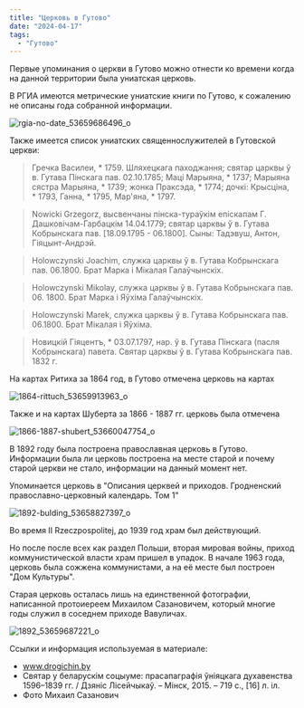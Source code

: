 ```yaml
---
title: "Церковь в Гутово"
date: "2024-04-17"
tags: 
  - "Гутово"
---
```


Первые упоминания о церкви в Гутово можно отнести ко времени когда на данной территории была униатская церковь.

В РГИА имеются метрические униатские книги по Гутово, к сожалению не описаны года собранной информации.

![rgia-no-date_53659686496_o](https://github.com/escfrpls/drochiczynpoleski/assets/125834172/47c4548a-7552-4a1a-9b9c-b3115e6a6885)

Также имеется список униатских священнослужителей в Гутовской церкви:

> Гречка Василеи, \* 1759. Шляхецкага паходжання; святар царквы ў в. Гутава Пiнскага пав. 02.10.1785; Мацi Марыяна, \* 1737; Марыяна сястра Марыяна, \* 1739; жонка Праксэда, \* 1774; дочкi: Крысцiна, \* 1793, Ганна, \* 1795, Мар'яна, \* 1797.

> Nowicki Grzegorz, высвенчаны пiнска-тураўкiм епiскапам Г. Дашковiчам-Гарбацкiм 14.04.1779; святар царквы ў в. Гутава Кобрынскага пав. \[18.09.1795 - 06.1800\]. Сыны: Тадэвуш, Антон, Гiяцынт-Андрэй.

> Holowczynski Joachim, служка царквы ў в. Гутава Кобрынскага пав. 06.1800. Брат Марка i Мiкалая Галаўчынскiх.

> Holowczynski Mikolay, служка царквы ў в. Гутава Кобрынскага пав. 06. 1800. Брат Марка i Яўхiма Галаўчынскiх.

> Holowczynski Marek, служка царквы ў в. Гутава Кобрынскага пав. 06.1800. Брат Мiкалая i Яўхiма.

> Новицкiй Гiяцентъ, \* 03.07.1797, нар. ў в. Гутава Пiнскага (пасля Кобрынскага) павета. Святар царквы ў в. Гутава Кобрынскага пав. 1832 г.

На картах Ритиха за 1864 год, в Гутово отмечена церковь на картах

![1864-rittuch_53659913963_o](https://github.com/escfrpls/drochiczynpoleski/assets/125834172/8453662a-0cf3-4fa9-b7f2-ad649cf8ddc0)

Также и на картах Шуберта за 1866 - 1887 гг. церковь была отмечена

![1866-1887-shubert_53660047754_o](https://github.com/escfrpls/drochiczynpoleski/assets/125834172/1b2e7cca-0244-4c14-a472-14740bd5150b)

В 1892 году была построена православная церковь в Гутово. Информации была ли церковь построена на месте старой и почему старой церкви не стало, информации на данный момент нет.

Упоминается церковь в "Описания церквей и приходов. Гродненский православно-церковный календарь. Том 1"

![1892-bulding_53658827397_o](https://github.com/escfrpls/drochiczynpoleski/assets/125834172/74b61efa-b868-4b66-86c6-4ad491347467)

Во время II Rzeczpospolitej, до 1939 год храм был действующий.

Но после после всех как раздел Польши, вторая мировая войны, приход коммунистической власти храм пришел в упадок. В начале 1963 года, церковь была сожжена коммунистами, а на её месте был построен "Дом Культуры".

Старая церковь осталась лишь на единственной фотографии, написанной протоиереем Михаилом Сазановичем, который многие годы служил в соседнем приходе Вавуличах.

![1892_53659687221_o](https://github.com/escfrpls/drochiczynpoleski/assets/125834172/430970e4-eedb-4115-bd3d-91498ffc23bf)

Ссылки и информация используемая в материале:

- www.drogichin.by
- Святар у беларускім соцыуме: прасапаграфія ўніяцкага духавенства 1596–1839 гг. / Дзяніс Лісейчыкаў. – Мінск, 2015. – 719 с., \[16\] л. іл.
- Фото Михаил Сазанович

